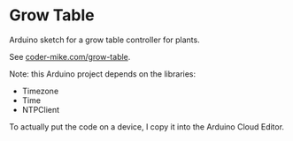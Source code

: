 # Grow Table

Arduino sketch for a grow table controller for plants.

See [coder-mike.com/grow-table](https://coder-mike.com/grow-table/).

Note: this Arduino project depends on the libraries:

- Timezone
- Time
- NTPClient

To actually put the code on a device, I copy it into the Arduino Cloud Editor.